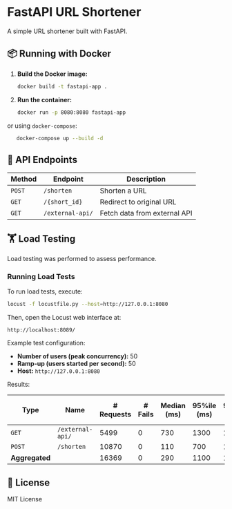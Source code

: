 # FastAPI URL Shortener

A simple URL shortener built with FastAPI.

## 📦 Running with Docker

1. **Build the Docker image:**
   ```sh
   docker build -t fastapi-app .
   ```

2. **Run the container:**
   ```sh
   docker run -p 8080:8080 fastapi-app
   ```

or using `docker-compose`:

```sh
   docker-compose up --build -d
```

## 🔗 API Endpoints

| Method | Endpoint | Description |
|--------|---------|-------------|
| `POST` | `/shorten` | Shorten a URL |
| `GET` | `/{short_id}` | Redirect to original URL |
| `GET` | `/external-api/` | Fetch data from external API |

## 🏋 Load Testing
Load testing was performed to assess performance.

### Running Load Tests

To run load tests, execute:
```sh
locust -f locustfile.py --host=http://127.0.0.1:8080
```
Then, open the Locust web interface at:
```
http://localhost:8089/
```

Example test configuration:

- **Number of users (peak concurrency):** 50
- **Ramp-up (users started per second):** 50
- **Host:** `http://127.0.0.1:8080`

Results:

| Type | Name | # Requests | # Fails | Median (ms) | 95%ile (ms) | 99%ile (ms) | Average (ms) | Min (ms) | Max (ms) | Avg Size (bytes) | RPS | Failures/s |
|------|------|------------|--------|------------|------------|------------|------------|--------|--------|----------------|----|-------------|
| `GET` | `/external-api/` | 5499 | 0 | 730 | 1300 | 1700 | 790.43 | 375 | 2086 | 66 | 7.3 | 0 |
| `POST` | `/shorten` | 10870 | 0 | 110 | 700 | 1100 | 200.4 | 8 | 1629 | 46 | 13.2 | 0 |
| **Aggregated** | | 16369 | 0 | 290 | 1100 | 1500 | 398.62 | 8 | 2086 | 52.72 | 20.5 | 0 |

## 📜 License
MIT License

